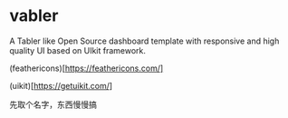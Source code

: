 # vabler

A Tabler like Open Source dashboard template with responsive and high quality UI based on UIkit framework.

(feathericons)[https://feathericons.com/]

(uikit)[https://getuikit.com/]


先取个名字，东西慢慢搞
